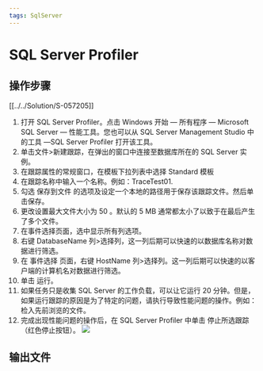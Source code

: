 ```yaml
---
tags: SqlServer
---
```

# SQL Server Profiler

## 操作步骤
[[../../Solution/S-057205]]

1. 打开 SQL Server Profiler。点击 Windows 开始 — 所有程序 — Microsoft SQL Server — 性能工具。您也可以从 SQL Server Management Studio 中的工具 —SQL Server Profiler 打开该工具。
2. 单击文件>新建跟踪，在弹出的窗口中连接至数据库所在的 SQL Server 实例。
3. 在跟踪属性的常规窗口，在模板下拉列表中选择 Standard 模板
4. 在跟踪名称中输入一个名称。例如：TraceTest01.
5. 勾选 保存到文件 的选项及设定一个本地的路径用于保存该跟踪文件。然后单击保存。
6. 更改设置最大文件大小为 50 。默认的 5 MB 通常都太小了以致于在最后产生了多个文件。
7. 在事件选择页面，选中显示所有列选项。
8. 右键 DatabaseName 列>选择列，这一列后期可以快速的以数据库名称对数据进行筛选。
9. 在 事件选择 页面，右键 HostName 列>选择列。这一列后期可以快速的以客户端的计算机名对数据进行筛选。
10. 单击 运行。
11. 如果任务只是收集 SQL Server 的工作负载，可以让它运行 20 分钟。但是，如果运行跟踪的原因是为了特定的问题，请执行导致性能问题的操作。例如：检入先前浏览的文件。
12. 完成出现性能问题的操作后，在 SQL Server Profiler 中单击 停止所选跟踪（红色停止按钮）。
![](../../attachment/Pasted%20image%2020221024164649.png)

## 输出文件